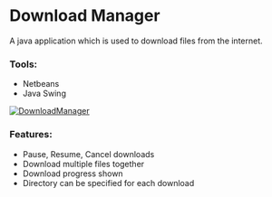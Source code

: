 # Download Manager
A java application which is used to download files from the internet.

### Tools:
* Netbeans
* Java Swing

[![DownloadManager](https://img.youtube.com/vi/bxflwUZRLTo/0.jpg)](https://www.youtube.com/watch?v=bxflwUZRLTo&feature=youtu.be)

### Features:
* Pause, Resume, Cancel downloads
* Download multiple files together 
* Download progress shown
* Directory can be specified for each download
